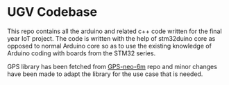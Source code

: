 # UGV Codebase
This repo contains all the arduino and related c++ code written for the final year IoT project. The code is written with the help of stm32duino core as opposed to normal Arduino core so as to use the existing knowledge of Arduino coding with boards from the STM32 series.

GPS library has been fetched from [GPS-neo-6m](https://github.com/cristiansteib/GPS-neo-6m) repo and minor changes have been made to adapt the library for the use case that is needed.
